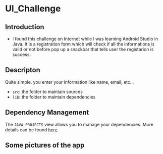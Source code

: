 # UI_Challenge
## Introduction

- I found this challenge on Internet while I was learning Android Studio in Java. It is a registration form which will check if all the informations is valid or not before pop up a snackbar that tells user the registarion is success.

## Descripton

Quite simple. you enter your information like name, email, etc...

- `src`: the folder to maintain sources
- `lib`: the folder to maintain dependencies

## Dependency Management

The `JAVA PROJECTS` view allows you to manage your dependencies. More details can be found [here](https://github.com/microsoft/vscode-java-dependency#manage-dependencies).

## Some pictures of the app
